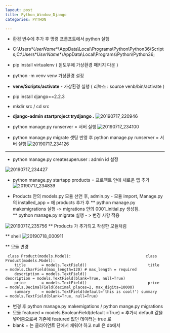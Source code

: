 ```yaml
---
layout: post
title: Python_Window_Django
categories: PYTHON

---
```



* 환경 변수에 추가 후 명령 프롬프트에서 python 실행
* C:\Users\**UserName**\AppData\Local\Programs\Python\Python36\Scripts\;C:\Users\**UserName**\AppData\Local\Programs\Python\Python36;

* pip install virtualenv ( 윈도우에 가상환경 패키지 다운 )
* python -m venv venv 가상환경 설정
* **venv/Scripts/activate** - 가상환경 실행   ( 리눅스 : source venb/bin/activate )
* pip install django==2.2.3
* mkdir src / cd src
* **django-admin startproject trydjango .**
![20190717_220946](https://user-images.githubusercontent.com/47915302/61378128-a28f8980-a8df-11e9-818e-421b1819fc99.png)



* python manage.py runserver   = 서버 실행 
![20190717_234100](https://user-images.githubusercontent.com/47915302/61384881-6d3d6880-a8ec-11e9-9046-20aa462e566f.png)
* python manage.py migrate 셋팅 반영 후 python manage.py runserver   = 서버 실행 
![20190717_234126](https://user-images.githubusercontent.com/47915302/61384889-6f9fc280-a8ec-11e9-810e-1329c62ff742.png)

---

* python manage.py createsuperuser   : admin id 설정

![20190717_234427](https://user-images.githubusercontent.com/47915302/61385139-d4f3b380-a8ec-11e9-87db-a3a167618b46.png)


* python manage.py startapp products  = 프로젝트 안에 새로운 앱 추가 
![20190717_234839](https://user-images.githubusercontent.com/47915302/61385472-6d8a3380-a8ed-11e9-9895-33686f7f7481.png)

* Products 안의 models.py 모듈 선언 후, admin.py - 모듈 import, Manage.py 의 installed_app = 에 products 추가 후 
** python manage.py makemigrations 실행 -> migrations 안의 0001_initial.py 생성됨.  
** python manage.py migrate 실행        - > 변경 사항 적용 
 
 ![20190717_235756](https://user-images.githubusercontent.com/47915302/61386157-b7bfe480-a8ee-11e9-9a56-7940a030771d.png)
** Products 가 추가되고 작성한 모듈처럼 

** shell 
![20190718_000911](https://user-images.githubusercontent.com/47915302/61387051-50a32f80-a8f0-11e9-8aad-122b9652c02a.png)

 
 
 ** 모듈 변경 

     class Product(models.Model):	                              class Product(models.Model):
        title       = models.TextField()	                       title       = models.CharField(max_length=120) # max_length = required
        description = models.TextField()	                       description = models.TextField(blank=True, null=True)
        price       = models.TextField()	                       price       = models.DecimalField(decimal_places=2, max_digits=10000)
        summary     = models.TextField(default='this is cool!') summary     = models.TextField(blank=True, null=True) 
    
    
* 변경 후 python manage.py makemigations / python mange.py migrations
* 모듈 featured = models.BooleanField(default =True) = 추가시 default 값을 넣어줌으로써 기존에 featured 없던 데이터는 true 로      
* blank = 는 클라이언트 단에서 채워야 하고 null 은 db에서 
 
